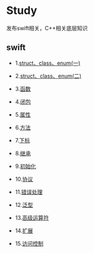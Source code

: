 # Study
发布swift相关，C++相关底层知识
## swift
- 1.[struct、class、enum(一)](https://github.com/lyp1992/Study/blob/master/Swift/Struct%20%E3%80%81Class%E3%80%81enum%20.md)  

- 2.[struct、class、enum(二)](https://github.com/lyp1992/Study/blob/master/Swift/struct%E3%80%81class%E3%80%81enum(%E4%BA%8C).md)  

- 3.[函数](https://github.com/lyp1992/Study/blob/master/Swift/%E5%87%BD%E6%95%B0.md)  

- 4.[闭包](https://github.com/lyp1992/Study/blob/master/Swift/%E9%97%AD%E5%8C%85%20.md)  

- 5.[属性](https://github.com/lyp1992/Study/blob/master/Swift/%E5%B1%9E%E6%80%A7.md)  

- 6.[方法](https://github.com/lyp1992/Study/blob/master/Swift/%E6%96%B9%E6%B3%95.md)  

- 7.[下标](https://github.com/lyp1992/Study/blob/master/Swift/%E4%B8%8B%E6%A0%87.md)  

- 8.[继承](https://github.com/lyp1992/Study/blob/master/Swift/%E7%BB%A7%E6%89%BF.md)  

- 9.[初始化](https://github.com/lyp1992/Study/blob/master/Swift/%E5%88%9D%E5%A7%8B%E5%8C%96.md)  

- 10.[协议](https://github.com/lyp1992/Study/blob/master/Swift/%E5%8D%8F%E8%AE%AE.md)  

- 11.[错误处理](https://github.com/lyp1992/Study/blob/master/Swift/%E9%94%99%E8%AF%AF%E5%A4%84%E7%90%86.md)  

- 12.[泛型](https://github.com/lyp1992/Study/blob/master/Swift/%E6%B3%9B%E5%9E%8B%20%20.md)

- 13.[高级运算符](https://github.com/lyp1992/Study/blob/master/Swift/%E9%AB%98%E7%BA%A7%E8%BF%90%E7%AE%97%E7%AC%A6%20%20.md)

- 14.[扩展](https://github.com/lyp1992/Study/blob/master/Swift/%E6%89%A9%E5%B1%95%20%20.md)

- 15.[访问控制](https://github.com/lyp1992/Study/blob/master/Swift/%E8%AE%BF%E9%97%AE%E6%8E%A7%E5%88%B6%20%20.md)

